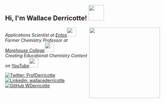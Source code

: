 <h2> Hi, I'm Wallace Derricotte! <img src="https://media.giphy.com/media/3o7btLYqcZhUb2GP16/giphy.gif" width="50"></h2>
<img align='right' src="https://media.giphy.com/media/ieyl9zmCjO4b4t6qoY/giphy.gif" width="230">
<p><em>Applications Scientist at <a href="https://www.entos.ai">Entos</a><img src="https://media.giphy.com/media/fYSnHlufseco8Fh93Z/giphy.gif" width="30"></br>Former Chemistry Professor at <a href="https://www.morehouse.edu">Morehouse College</a><img src="https://media.giphy.com/media/WUlplcMpOCEmTGBtBW/giphy.gif" width="30"> 
</br>Creating Educational Chemistry Content on <a href="https://www.youtube.com/channel/UCziFyFBmCSc1yUwkRWAOWEQ">YouTube</a><img src="https://media.giphy.com/media/WUlplcMpOCEmTGBtBW/giphy.gif" width="30"> 
</em></p>

[![Twitter: ProfDerricotte](https://img.shields.io/twitter/follow/ProfDerricotte?style=social)](https://twitter.com/ProfDerricotte)
[![Linkedin: wallacederricotte](https://img.shields.io/badge/-wallacederricotte-blue?style=flat-square&logo=Linkedin&logoColor=white&link=https://www.linkedin.com/in/wallacederricotte/)](https://www.linkedin.com/in/wallacederricotte/)
[![GitHub WDerricotte](https://img.shields.io/github/followers/WDerricotte?label=follow&style=social)](https://github.com/WDerricotte)
